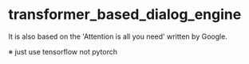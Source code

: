 # transformer_based_dialog_engine

It is also based on the 'Attention is all you need' written by Google.

※ just use tensorflow not pytorch
